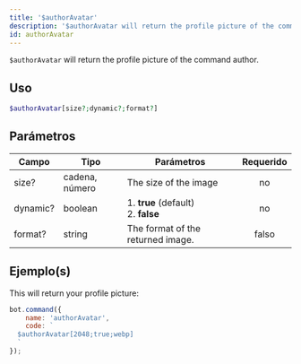 ```yaml
---
title: '$authorAvatar'
description: '$authorAvatar will return the profile picture of the command author.'
id: authorAvatar
---
```


`$authorAvatar` will return the profile picture of the command author.

## Uso

```php
$authorAvatar[size?;dynamic?;format?]
```

## Parámetros

| Campo    | Tipo           | Parámetros                                      | Requerido |
| -------- | -------------- | ----------------------------------------------- |:---------:|
| size?    | cadena, número | The size of the image                           |    no     |
| dynamic? | boolean        | 1. **true** (default) <br /> 2. **false** |    no     |
| format?  | string         | The format of the returned image.               |   falso   |

## Ejemplo(s)

This will return your profile picture:

```javascript
bot.command({
    name: 'authorAvatar',
    code: `
  $authorAvatar[2048;true;webp]
  `
});
```

